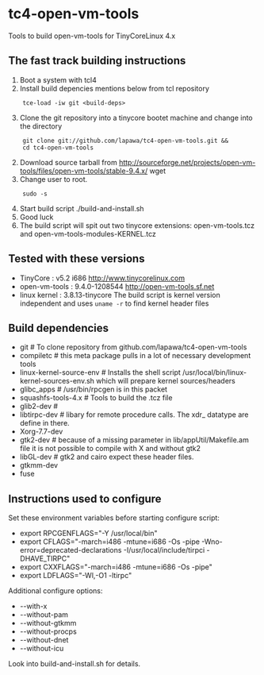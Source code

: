 tc4-open-vm-tools
=================

Tools to build open-vm-tools for TinyCoreLinux 4.x

The fast track building instructions
------------------------------------
1. Boot a system with tcl4
2. Install build depencies mentions below from tcl repository
```
    tce-load -iw git <build-deps>
```
3. Clone the git repository into a tinycore bootet machine and change into the directory 
```
    git clone git://github.com/lapawa/tc4-open-vm-tools.git &&
    cd tc4-open-vm-tools
```
2. Download source tarball from http://sourceforge.net/projects/open-vm-tools/files/open-vm-tools/stable-9.4.x/
    wget <some really ugly souceforge direct link> 
3. Change user to root.
```
    sudo -s
```
4. Start build script
    ./build-and-install.sh
5. Good luck
6. The build script will spit out two tinycore extensions:
   open-vm-tools.tcz
   and
   open-vm-tools-modules-KERNEL.tcz
  

Tested with these versions
-------------------------

- TinyCore      : v5.2 i686
  http://www.tinycorelinux.com
- open-vm-tools : 9.4.0-1208544
  http://open-vm-tools.sf.net
- linux kernel  : 3.8.13-tinycore
  The build script is kernel version independent and uses `uname -r` 
  to find kernel header files 


Build dependencies
------------------

 - git                # To clone repository from github.com/lapawa/tc4-open-vm-tools
 - compiletc          # this meta package pulls in a lot of necessary development tools
 - linux-kernel-source-env # Installs the shell script /usr/local/bin/linux-kernel-sources-env.sh which will prepare kernel sources/headers
 - glibc_apps         # /usr/bin/rpcgen is in this packet
 - squashfs-tools-4.x # Tools to build the .tcz file
 - glib2-dev          # 
 - libtirpc-dev       # libary for remote procedure calls. The xdr_ datatype are define in there.
 - Xorg-7.7-dev
 - gtk2-dev           # because of a missing parameter in lib/appUtil/Makefile.am file it is not possible to compile with X and without gtk2 
 - libGL-dev          # gtk2 and cairo expect these header files.
 - gtkmm-dev  
 - fuse


Instructions used to configure
------------------------------

Set these environment variables before starting configure script:
 * export RPCGENFLAGS="-Y /usr/local/bin"
 * export CFLAGS="-march=i486 -mtune=i686 -Os -pipe -Wno-error=deprecated-declarations -I/usr/local/include/tirpci -DHAVE_TIRPC"
 * export CXXFLAGS="-march=i486 -mtune=i686 -Os -pipe"
 * export LDFLAGS="-Wl,-O1 -ltirpc"
  
Additional configure options:
 * --with-x 
 * --without-pam
 * --without-gtkmm
 * --without-procps
 * --without-dnet
 * --without-icu

   
Look into build-and-install.sh for details.

